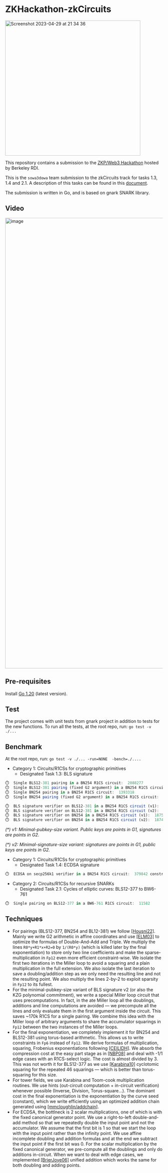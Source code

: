 # ZKHackathon-zkCircuits
<img width="432" alt="Screenshot 2023-04-29 at 21 34 36" src="https://user-images.githubusercontent.com/16170090/235321077-c409674c-3f08-40bd-be8c-54e660bb1225.png">

This repository contains a submission to the [ZKP/Web3 Hackathon](https://zk-hacking.org/) hosted by Berkeley RDI.

This is the `sowa3dowa` team submission to the zkCircuits track for tasks 1.3, 1.4 and 2.1. A description of this tasks can be found in this [document](https://drive.google.com/file/d/1iQ7Cl0OjeL_Rrwkn7zRGDjb6dp0O4QfG/view).

The submission is written in Go, and is based on gnark SNARK library.

## Video
[<img width="1440" alt="image" src="https://user-images.githubusercontent.com/16170090/235320848-b3087abc-9a93-4fcc-831f-834158ef7c00.png">](https://youtu.be/2-hvcQNf69Q)

## Pre-requisites
Install [Go 1.20](https://go.dev/doc/install) (latest version).

## Test
The project comes with unit tests from gnark project in addition to tests for the new functions. To run all the tests, at the root repo, run: `go test -v ./...`

## Benchmark
At the root repo, run: `go test -v ./... -run=NONE  -bench=./....`


- Category 1: Circuits/R1CSs for cryptographic primitives
  - Designated Task 1.3: BLS signature
```js
⏱️  Single BLS12-381 pairing in a BN254 R1CS circuit:  2088277
⏱️  Single BLS12-381 pairing (fixed G2 argument) in a BN254 R1CS circuit:  1868541
⏱️  Single BN254 pairing in a BN254 R1CS circuit:  1393318
⏱️  Single BN254 pairing (fixed G2 argument) in a BN254 R1CS circuit:  1223891

⏱️  BLS signature verifier on BLS12-381 in a BN254 R1CS circuit (v1):  2682079
⏱️  BLS signature verifier on BLS12-381 in a BN254 R1CS circuit (v2):  2456762
⏱️  BLS signature verifier on BN254 in a BN254 R1CS circuit (v1):  1875862
⏱️  BLS signature verifier on BN254 in a BN254 R1CS circuit (v2):  1874689
```
_(*) v1: Minimal-pubkey-size variant. Public keys are points in G1, signatures are points in G2._

_(*) v2: Minimal-signature-size variant: signatures are points in G1, public keys are points in G2._

- Category 1: Circuits/R1CSs for cryptographic primitives
  - Designated Task 1.4: ECDSA signature
```js
⏱️  ECDSA on secp256k1 verifier in a BN254 R1CS circuit:  379842 constraints.
```

- Category 2: Circuits/R1CSs for recursive SNARKs
  - Designated Task 2.1: Cycles of elliptic curves: BLS12-377 to BW6-761
```js
⏱️  Single pairing on BLS12-377 in a BW6-761 R1CS circuit:  11582
```

## Techniques
- For pairings (BLS12-377, BN254 and BL12-381) we follow [[Housni22]](https://eprint.iacr.org/2022/1162). Mainly we write G2 arithmetic in affine coordinates and use [[ELM03]](https://arxiv.org/pdf/math/0208038.pdf) to optimize the formulas of Double-And-Add and Triple. We multiply the lines `R0*y+R1*x+R2=0` by `1/(R0*y)` (which is killed later by the final exponentiation) to store only two line coefficients and make the sparse-multiplication in `Fp12` even more efficient constraint-wise. We isolate the first two iterations in the Miller loop to avoid a squaring and a plain multiplication in the full extension. We also isolate the last iteration to save a doubling/addition step as we only need the resulting line and not the resulting point. We also multiply the lines 2-by-2 to exploit sparsity in `Fp12` to its fullest.
- For the minimal-pubkey-size variant of BLS signature v2 (or also the KZG polynomial commitment), we write a special Miller loop circuit that uses precomputations. In fact, in the ate Miller loop all the doublings, additions and line computations are avoided — we precompute all the lines and only evaluate them in the first argument inside the circuit. This saves ~170k R1CS for a single pairing. We combine this idea with the Miller loop of arbitrary arguments to share the accumulator squarings in `Fp12` between the two instances of the Miller loops.
- For the final exponentiation, we completely implement it for BN254 and BLS12-381 using torus-based arithmetic. This allows us to write constraints in `Fp6` instead of `Fp12`. We derive formulas of multiplication, squaring, Frobenius exponentiations following [[CEILIDH]](https://www.math.uci.edu/~asilverb/bibliography/ceilidh.pdf). We absorb the compression cost at the easy part stage as in [[NBP08]](https://www.microsoft.com/en-us/research/wp-content/uploads/2016/02/ocpatc.pdf) and deal with -1/1 edge cases with an R1CS-select logic. The cost is almost divided by 3. This was not worth it for BLS12-377 as we use [[Karabina10]](https://eprint.iacr.org/2010/542.pdf) cyclotomic squaring for the repeated 46 squarings — which is better than torus-squaring for this size.
- For tower fields, we use Karabina and Toom-cook multiplication routines. We use hints (out-circuit computation + in-circuit verification) whenever possible (Inverse, Division, Torus-square...). The dominant cost in the final exponentiation is the exponentiation by the curve seed (constant), which we write efficiently using an optimized addition chain generated using [[mmcloughlin/addchain]](https://github.com/mmcloughlin/addchain).
- For ECDSA, the bottlneck is 2 scalar multiplications, one of which is with the fixed canonical generator point. We use a right-to-left double-and-add method so that we repeatedly double the input point and not the accumulator. We assume that the first bit is 1 so that we start the loop with the input point rather than the infinity point. We use affine incomplete doubling and addition formulas and at the end we subtract the input point if the first bit was 0. For the scalar multiplication by the fixed canonical generator, we pre-compute all the doublings and only do additions in-circuit. When we want to deal with edge cases, we implemented [[BrierJoye06]](https://www.iacr.org/archive/ches2006/28/28.pdf) unified addition which works the same for both doubling and adding points.
